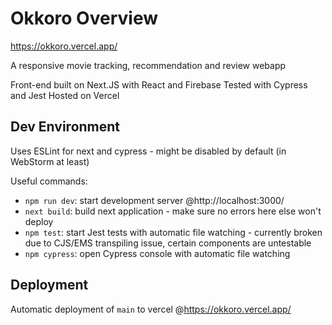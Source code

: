 # Okkoro Overview
https://okkoro.vercel.app/

A responsive movie tracking, recommendation and review webapp

Front-end built on Next.JS with React and Firebase
Tested with Cypress and Jest
Hosted on Vercel

## Dev Environment
Uses ESLint for next and cypress - might be disabled by default (in WebStorm at least)

Useful commands:
* `npm run dev`: start development server @http://localhost:3000/
* `next build`: build next application - make sure no errors here else won't deploy
* `npm test`: start Jest tests with automatic file watching - currently broken due to CJS/EMS transpiling issue, certain components are untestable
* `npm cypress`: open Cypress console with automatic file watching

## Deployment
Automatic deployment of `main` to vercel @https://okkoro.vercel.app/
